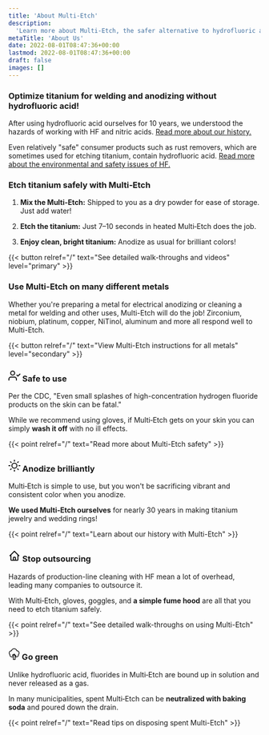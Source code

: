 ```yaml
---
title: 'About Multi-Etch'
description:
  'Learn more about Multi-Etch, the safer alternative to hydrofluoric acid.'
metaTitle: 'About Us'
date: 2022-08-01T08:47:36+00:00
lastmod: 2022-08-01T08:47:36+00:00
draft: false
images: []
---
```


### Optimize titanium for welding and anodizing without hydrofluoric acid!

After using hydrofluoric acid ourselves for 10 years, we understood the hazards
of working with HF and nitric acids.
[Read more about our history.](/about/history)

Even relatively "safe" consumer products such as rust removers, which are
sometimes used for etching titanium, contain hydrofluoric acid.
[Read more about the environmental and safety issues of HF.](/blog/etching-safety-environmental-issues)

### Etch titanium safely with Multi‑Etch

1. **Mix the Multi‑Etch:** Shipped to you as a dry powder for ease of storage.
   Just add water!

2. **Etch the titanium:** Just 7–10 seconds in heated Multi‑Etch does the job.

3. **Enjoy clean, bright titanium:** Anodize as usual for brilliant colors!

{{< button relref="/" text="See detailed walk-throughs and videos" level="primary" >}}

### Use Multi-Etch on many different metals

Whether you're preparing a metal for electrical anodizing or cleaning a metal
for welding and other uses, Multi-Etch will do the job! Zirconium, niobium,
platinum, copper, NiTinol, aluminum and more all respond well to Multi-Etch.

{{< button relref="/" text="View Multi-Etch instructions for all metals" level="secondary" >}}

<h3><svg xmlns="http://www.w3.org/2000/svg" width="24" height="24" viewBox="0 0 24 24" fill="none" stroke="currentColor" stroke-width="2" stroke-linecap="round" stroke-linejoin="round" class="inline-icon"><path d="M16 21v-2a4 4 0 0 0-4-4H5a4 4 0 0 0-4 4v2"></path><circle cx="8.5" cy="7" r="4"></circle><polyline points="17 11 19 13 23 9"></polyline></svg> Safe to use</h3>

Per the CDC, "Even small splashes of high-concentration hydrogen fluoride
products on the skin can be fatal."

While we recommend using gloves, if Multi‑Etch gets on your skin you can simply
**wash it off** with no ill effects.

{{< point relref="/" text="Read more about Multi-Etch safety" >}}

<h3><svg xmlns="http://www.w3.org/2000/svg" width="24" height="24" viewBox="0 0 24 24" fill="none" stroke="currentColor" stroke-width="2" stroke-linecap="round" stroke-linejoin="round" class="inline-icon"><circle cx="12" cy="12" r="5"></circle><line x1="12" y1="1" x2="12" y2="3"></line><line x1="12" y1="21" x2="12" y2="23"></line><line x1="4.22" y1="4.22" x2="5.64" y2="5.64"></line><line x1="18.36" y1="18.36" x2="19.78" y2="19.78"></line><line x1="1" y1="12" x2="3" y2="12"></line><line x1="21" y1="12" x2="23" y2="12"></line><line x1="4.22" y1="19.78" x2="5.64" y2="18.36"></line><line x1="18.36" y1="5.64" x2="19.78" y2="4.22"></line></svg> Anodize brilliantly</h3>

Multi‑Etch is simple to use, but you won't be sacrificing vibrant and consistent
color when you anodize.

**We used Multi‑Etch ourselves** for nearly 30 years in making titanium jewelry
and wedding rings!

{{< point relref="/" text="Learn about our history with Multi-Etch" >}}

<h3><svg xmlns="http://www.w3.org/2000/svg" width="24" height="24" class="inline-icon" viewBox="0 0 24 24" fill="none" stroke="currentColor"><path stroke-linecap="round" stroke-linejoin="round" stroke-width="2" d="M3 12l2-2m0 0l7-7 7 7M5 10v10a1 1 0 001 1h3m10-11l2 2m-2-2v10a1 1 0 01-1 1h-3m-6 0a1 1 0 001-1v-4a1 1 0 011-1h2a1 1 0 011 1v4a1 1 0 001 1m-6 0h6"></path></svg> Stop outsourcing</h3>

Hazards of production-line cleaning with HF mean a lot of overhead, leading many
companies to outsource it.

With Multi‑Etch, gloves, goggles, and **a simple fume hood** are all that you
need to etch titanium safely.

{{< point relref="/" text="See detailed walk-throughs on using Multi-Etch" >}}

<h3><svg xmlns="http://www.w3.org/2000/svg" width="23" height="23" viewBox="0 0 297 297" class="inline-icon"><path fill="currentColor" d="M286.436 119.618c0-34.001-26.374-61.957-59.74-64.48C215.053 22.326 183.896 0 148.5 0S81.947 22.326 70.304 55.138c-33.366 2.523-59.74 30.479-59.74 64.48 0 17.348 6.877 33.743 19.055 45.843a56.76 56.76 0 0 0-.737 9.11c0 31.329 25.487 56.816 56.815 56.816h30.843v55.899c0 5.364 4.349 9.714 9.714 9.714h47.551c5.364 0 9.714-4.349 9.714-9.714v-55.899h27.784c31.328 0 56.815-25.487 56.815-56.816a56.76 56.76 0 0 0-.737-9.11c12.179-12.099 19.055-28.494 19.055-45.843zm-119.5 87.198c-1.821 1.822-2.845 4.292-2.845 6.869v63.887h-28.124v-75.6a9.72 9.72 0 0 0-2.845-6.869l-16.906-16.906 3.074-3.074 11.982 11.983a9.72 9.72 0 0 0 10.587 2.106c3.629-1.504 5.996-5.046 5.996-8.975v-18.141h4.348v29.853c0 3.929 2.367 7.471 5.996 8.975s7.808.673 10.587-2.106l8.923-8.924 3.074 3.074-13.847 13.848zm83.59-52.273c-2.955 2.437-4.202 6.381-3.186 10.074a37.5 37.5 0 0 1 1.351 9.954c0 20.616-16.772 37.389-37.388 37.389h-22.035l12.122-12.122c1.821-1.822 2.845-4.292 2.845-6.869s-1.024-5.048-2.845-6.869l-16.812-16.811a9.72 9.72 0 0 0-12.947-.71v-16.197c0-5.364-4.349-9.714-9.714-9.714h-23.775c-5.364 0-9.714 4.349-9.714 9.714v4.403l-2.268-2.269c-1.821-1.821-4.292-2.845-6.869-2.845s-5.047 1.024-6.869 2.845L95.61 171.328c-3.794 3.794-3.794 9.944 0 13.738l20.93 20.93v5.963H85.697c-20.615 0-37.388-16.772-37.388-37.389 0-3.351.454-6.7 1.351-9.954 1.016-3.693-.231-7.637-3.186-10.074a45.12 45.12 0 0 1-16.482-34.924c0-24.945 20.294-45.239 45.239-45.239.633 0 1.259.024 1.885.05 4.61.177 8.68-2.847 9.82-7.292 7.206-28.091 32.522-47.711 61.565-47.711s54.359 19.619 61.565 47.711c1.14 4.445 5.246 7.465 9.82 7.292.626-.027 1.252-.05 1.885-.05 24.945 0 45.238 20.294 45.238 45.239 0 13.558-6.008 26.288-16.483 34.925z"></path></svg> Go green</h3>

Unlike hydrofluoric acid, fluorides in Multi‑Etch are bound up in solution and
never released as a gas.

In many municipalities, spent Multi‑Etch can be **neutralized with baking soda**
and poured down the drain.

{{< point relref="/" text="Read tips on disposing spent Multi-Etch" >}}
